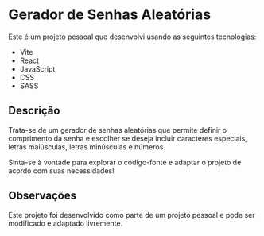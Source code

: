 # Gerador de Senhas Aleatórias

Este é um projeto pessoal que desenvolvi usando as seguintes tecnologias:

- Vite
- React
- JavaScript
- CSS
- SASS

## Descrição

Trata-se de um gerador de senhas aleatórias que permite definir o comprimento da senha e escolher se deseja incluir caracteres especiais, letras maiúsculas, letras minúsculas e números.

Sinta-se à vontade para explorar o código-fonte e adaptar o projeto de acordo com suas necessidades!

## Observações

Este projeto foi desenvolvido como parte de um projeto pessoal e pode ser modificado e adaptado livremente.

